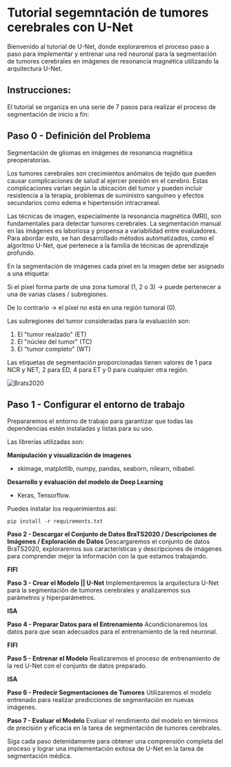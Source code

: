 # Tutorial segemntación de tumores cerebrales con U-Net

Bienvenido al tutorial de U-Net, donde exploraremos el proceso paso a paso para implementar y entrenar una red neuronal para la segmentación de tumores cerebrales en imágenes de resonancia magnética utilizando la arquitectura U-Net.

## **Instrucciones:**
El tutorial se organiza en una serie de 7 pasos para realizar el proceso de segmentación de inicio a fin:

## **Paso 0 - Definición del Problema**

Segmentación de gliomas en imágenes de resonancia magnética preoperatorias.

Los tumores cerebrales son crecimientos anómalos de tejido que pueden causar complicaciones de salud al ejercer presión en el cerebro. Estas complicaciones varían según la ubicación del tumor y pueden incluir resistencia a la terapia, problemas de suministro sanguíneo y efectos secundarios como edema e hipertensión intracraneal.

Las técnicas de imagen, especialmente la resonancia magnética (MRI), son fundamentales para detectar tumores cerebrales. La segmentación manual en las imágenes es laboriosa y propensa a variabilidad entre evaluadores. Para abordar esto, se han desarrollado métodos automatizados, como el algoritmo U-Net, que pertenece a la familia de técnicas de aprendizaje profundo.

En la segmentación de imágenes cada píxel en la imagen debe ser asignado a una etiqueta:

Si el píxel forma parte de una zona tumoral (1, 2 o 3) -> puede pertenecer a una de varias clases / subregiones.

De lo contrario -> el píxel no está en una región tumoral (0).

Las subregiones del tumor consideradas para la evaluación son: 
1) El "tumor realzado" (ET)
2) El "núcleo del tumor" (TC)
3) El "tumor completo" (WT)
   
Las etiquetas de segmentación proporcionadas tienen valores de 1 para NCR y NET, 2 para ED, 4 para ET y 0 para cualquier otra región.

![Brats2020](https://www.med.upenn.edu/cbica/assets/user-content/images/BraTS/brats-tumor-subregions.jpg)

## **Paso 1 - Configurar el entorno de trabajo**
Prepararemos el entorno de trabajo para garantizar que todas las dependencias estén instaladas y listas para su uso.

Las librerías utilizadas son:

**Manipulación y visualización de imagenes**

- skimage, matplotlib, numpy, pandas, seaborn, nilearn, nibabel.

**Desarrollo y evaluación del modelo de Deep Learning**

- Keras, Tensorflow.

Puedes instalar los requerimientos así:
```
pip install -r requirements.txt
```
**Paso 2 - Descargar el Conjunto de Datos BraTS2020 / Descripciones de Imágenes / Exploración de Datos**
Descargaremos el conjunto de datos BraTS2020, exploraremos sus características y descripciones de imágenes para comprender mejor la información con la que estamos trabajando.

**FIFI**

**Paso 3 - Crear el Modelo || U-Net**
Implementaremos la arquitectura U-Net para la segmentación de tumores cerebrales y analizaremos sus parámetros y hiperparámetros.

**ISA**

**Paso 4 - Preparar Datos para el Entrenamiento**
Acondicionaremos los datos para que sean adecuados para el entrenamiento de la red neuronal.

**FIFI**

**Paso 5 - Entrenar el Modelo**
Realizaremos el proceso de entrenamiento de la red U-Net con el conjunto de datos preparado.

**ISA**

**Paso 6 - Predecir Segmentaciones de Tumores**
Utilizaremos el modelo entrenado para realizar predicciones de segmentación en nuevas imágenes.

**Paso 7 - Evaluar el Modelo**
Evaluar el rendimiento del modelo en términos de precisión y eficacia en la tarea de segmentación de tumores cerebrales.

Siga cada paso detenidamente para obtener una comprensión completa del proceso y lograr una implementación exitosa de U-Net en la tarea de segmentación médica. 
